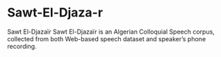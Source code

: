# Sawt-El-Djaza-r
Sawt El-Djazaïr Sawt El-Djazaïr is an Algerian Colloquial Speech corpus, collected from both Web-based speech dataset and speaker’s phone recording.
